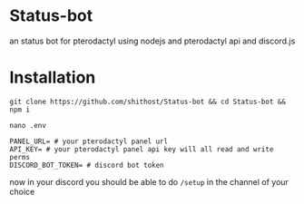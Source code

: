 # Status-bot
an status bot for pterodactyl using nodejs and pterodactyl api and discord.js

# Installation

```
git clone https://github.com/shithost/Status-bot && cd Status-bot && npm i
```

```
nano .env
```

```
PANEL_URL= # your pterodactyl panel url
API_KEY= # your pterodactyl panel api key will all read and write perms
DISCORD_BOT_TOKEN= # discord bot token
```

now in your discord you should be able to do `/setup` in the channel of your choice